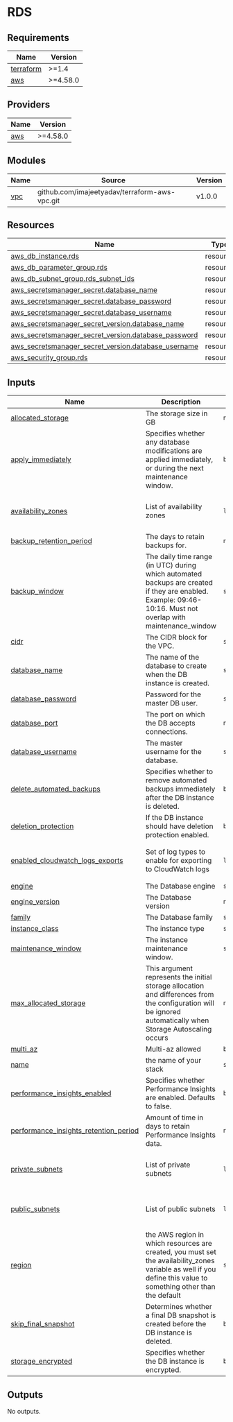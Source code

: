 # RDS

<!-- BEGINNING OF PRE-COMMIT-TERRAFORM DOCS HOOK -->
## Requirements

| Name | Version |
|------|---------|
| <a name="requirement_terraform"></a> [terraform](#requirement\_terraform) | >=1.4 |
| <a name="requirement_aws"></a> [aws](#requirement\_aws) | >=4.58.0 |

## Providers

| Name | Version |
|------|---------|
| <a name="provider_aws"></a> [aws](#provider\_aws) | >=4.58.0 |

## Modules

| Name | Source | Version |
|------|--------|---------|
| <a name="module_vpc"></a> [vpc](#module\_vpc) | github.com/imajeetyadav/terraform-aws-vpc.git | v1.0.0 |

## Resources

| Name | Type |
|------|------|
| [aws_db_instance.rds](https://registry.terraform.io/providers/hashicorp/aws/latest/docs/resources/db_instance) | resource |
| [aws_db_parameter_group.rds](https://registry.terraform.io/providers/hashicorp/aws/latest/docs/resources/db_parameter_group) | resource |
| [aws_db_subnet_group.rds_subnet_ids](https://registry.terraform.io/providers/hashicorp/aws/latest/docs/resources/db_subnet_group) | resource |
| [aws_secretsmanager_secret.database_name](https://registry.terraform.io/providers/hashicorp/aws/latest/docs/resources/secretsmanager_secret) | resource |
| [aws_secretsmanager_secret.database_password](https://registry.terraform.io/providers/hashicorp/aws/latest/docs/resources/secretsmanager_secret) | resource |
| [aws_secretsmanager_secret.database_username](https://registry.terraform.io/providers/hashicorp/aws/latest/docs/resources/secretsmanager_secret) | resource |
| [aws_secretsmanager_secret_version.database_name](https://registry.terraform.io/providers/hashicorp/aws/latest/docs/resources/secretsmanager_secret_version) | resource |
| [aws_secretsmanager_secret_version.database_password](https://registry.terraform.io/providers/hashicorp/aws/latest/docs/resources/secretsmanager_secret_version) | resource |
| [aws_secretsmanager_secret_version.database_username](https://registry.terraform.io/providers/hashicorp/aws/latest/docs/resources/secretsmanager_secret_version) | resource |
| [aws_security_group.rds](https://registry.terraform.io/providers/hashicorp/aws/latest/docs/resources/security_group) | resource |

## Inputs

| Name | Description | Type | Default | Required |
|------|-------------|------|---------|:--------:|
| <a name="input_allocated_storage"></a> [allocated\_storage](#input\_allocated\_storage) | The storage size in GB | `number` | `20` | no |
| <a name="input_apply_immediately"></a> [apply\_immediately](#input\_apply\_immediately) | Specifies whether any database modifications are applied immediately, or during the next maintenance window. | `bool` | `true` | no |
| <a name="input_availability_zones"></a> [availability\_zones](#input\_availability\_zones) | List of availability zones | `list(string)` | <pre>[<br>  "ap-south-1a",<br>  "ap-south-1b"<br>]</pre> | no |
| <a name="input_backup_retention_period"></a> [backup\_retention\_period](#input\_backup\_retention\_period) | The days to retain backups for. | `number` | `7` | no |
| <a name="input_backup_window"></a> [backup\_window](#input\_backup\_window) | The daily time range (in UTC) during which automated backups are created if they are enabled. Example: 09:46-10:16. Must not overlap with maintenance\_window | `string` | `"03:00-06:00"` | no |
| <a name="input_cidr"></a> [cidr](#input\_cidr) | The CIDR block for the VPC. | `string` | `"10.0.0.0/16"` | no |
| <a name="input_database_name"></a> [database\_name](#input\_database\_name) | The name of the database to create when the DB instance is created. | `string` | `"demo"` | no |
| <a name="input_database_password"></a> [database\_password](#input\_database\_password) | Password for the master DB user. | `string` | `"insecurepassword"` | no |
| <a name="input_database_port"></a> [database\_port](#input\_database\_port) | The port on which the DB accepts connections. | `number` | `5432` | no |
| <a name="input_database_username"></a> [database\_username](#input\_database\_username) | The master username for the database. | `string` | `"demo"` | no |
| <a name="input_delete_automated_backups"></a> [delete\_automated\_backups](#input\_delete\_automated\_backups) | Specifies whether to remove automated backups immediately after the DB instance is deleted. | `bool` | `true` | no |
| <a name="input_deletion_protection"></a> [deletion\_protection](#input\_deletion\_protection) | If the DB instance should have deletion protection enabled. | `bool` | `false` | no |
| <a name="input_enabled_cloudwatch_logs_exports"></a> [enabled\_cloudwatch\_logs\_exports](#input\_enabled\_cloudwatch\_logs\_exports) | Set of log types to enable for exporting to CloudWatch logs | `list(string)` | <pre>[<br>  "postgresql",<br>  "upgrade"<br>]</pre> | no |
| <a name="input_engine"></a> [engine](#input\_engine) | The Database engine | `string` | `"postgres"` | no |
| <a name="input_engine_version"></a> [engine\_version](#input\_engine\_version) | The Database version | `number` | `14.4` | no |
| <a name="input_family"></a> [family](#input\_family) | The Database family | `string` | `"postgres14"` | no |
| <a name="input_instance_class"></a> [instance\_class](#input\_instance\_class) | The instance type | `string` | `"db.t3.micro"` | no |
| <a name="input_maintenance_window"></a> [maintenance\_window](#input\_maintenance\_window) | The instance maintenance window. | `string` | `"Sat:00:00-Sat:03:00"` | no |
| <a name="input_max_allocated_storage"></a> [max\_allocated\_storage](#input\_max\_allocated\_storage) | This argument represents the initial storage allocation and differences from the configuration will be ignored automatically when Storage Autoscaling occurs | `number` | `100` | no |
| <a name="input_multi_az"></a> [multi\_az](#input\_multi\_az) | Multi-az allowed | `bool` | `false` | no |
| <a name="input_name"></a> [name](#input\_name) | the name of your stack | `string` | `"rds-example"` | no |
| <a name="input_performance_insights_enabled"></a> [performance\_insights\_enabled](#input\_performance\_insights\_enabled) | Specifies whether Performance Insights are enabled. Defaults to false. | `bool` | `true` | no |
| <a name="input_performance_insights_retention_period"></a> [performance\_insights\_retention\_period](#input\_performance\_insights\_retention\_period) | Amount of time in days to retain Performance Insights data. | `number` | `31` | no |
| <a name="input_private_subnets"></a> [private\_subnets](#input\_private\_subnets) | List of private subnets | `list(string)` | <pre>[<br>  "10.0.16.0/20",<br>  "10.0.48.0/20"<br>]</pre> | no |
| <a name="input_public_subnets"></a> [public\_subnets](#input\_public\_subnets) | List of public subnets | `list(string)` | <pre>[<br>  "10.0.0.0/20",<br>  "10.0.32.0/20"<br>]</pre> | no |
| <a name="input_region"></a> [region](#input\_region) | the AWS region in which resources are created, you must set the availability\_zones variable as well if you define this value to something other than the default | `string` | `"ap-south-1"` | no |
| <a name="input_skip_final_snapshot"></a> [skip\_final\_snapshot](#input\_skip\_final\_snapshot) | Determines whether a final DB snapshot is created before the DB instance is deleted. | `bool` | `true` | no |
| <a name="input_storage_encrypted"></a> [storage\_encrypted](#input\_storage\_encrypted) | Specifies whether the DB instance is encrypted. | `bool` | `true` | no |

## Outputs

No outputs.
<!-- END OF PRE-COMMIT-TERRAFORM DOCS HOOK -->
